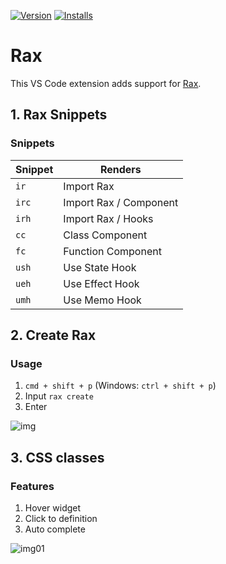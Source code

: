 [![Version](https://vsmarketplacebadge.apphb.com/version/Rax.vscode-rax.svg)](https://marketplace.visualstudio.com/items?itemName=Rax.vscode-rax)
[![Installs](https://vsmarketplacebadge.apphb.com/installs-short/Rax.vscode-rax.svg)](https://marketplace.visualstudio.com/items?itemName=Rax.vscode-rax)

# Rax

This VS Code extension adds support for [Rax](https://rax.js.org/).

## 1. Rax Snippets
### Snippets

| Snippet | Renders                     |
| ------- | --------------------------- |
| `ir`    | Import Rax                  |
| `irc`   | Import Rax / Component      |
| `irh`   | Import Rax / Hooks          |
| `cc`    | Class Component             |
| `fc`    | Function Component          |
| `ush`   | Use State Hook              |
| `ueh`   | Use Effect Hook             |
| `umh`   | Use Memo Hook               |

## 2. Create Rax
### Usage

1. `cmd + shift + p` (Windows: `ctrl + shift + p`)
2. Input `rax create`
3. Enter

![img](https://img.alicdn.com/tfs/TB1TB9pqYj1gK0jSZFOXXc7GpXa-980-654.gif)

## 3. CSS classes
### Features
1. Hover widget
2. Click to definition
3. Auto complete

![img01](https://img.alicdn.com/tfs/TB1pb1ltYY1gK0jSZTEXXXDQVXa-1468-906.gif)